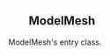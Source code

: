 ## <img src="../../.gitbook/assets/base.png" width="32" height="32" /> ModelMesh
ModelMesh's entry class.<br>
